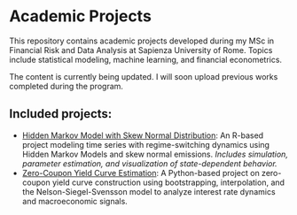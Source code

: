 # Academic Projects

This repository contains academic projects developed during my MSc in Financial Risk and Data Analysis at Sapienza University of Rome. Topics include statistical modeling, machine learning, and financial econometrics.

The content is currently being updated. I will soon upload previous works completed during the program.

## Included projects:
- [Hidden Markov Model with Skew Normal Distribution](HMM_Regime_Detection.md): An R-based project modeling time series with regime-switching dynamics using Hidden Markov Models and skew normal emissions. *Includes simulation, parameter estimation, and visualization of state-dependent behavior.*
- [Zero-Coupon Yield Curve Estimation](ZeroCoupon_Curve.pdf): A Python-based project on zero-coupon yield curve construction using bootstrapping, interpolation, and the Nelson-Siegel-Svensson model to analyze interest rate dynamics and macroeconomic signals. 
